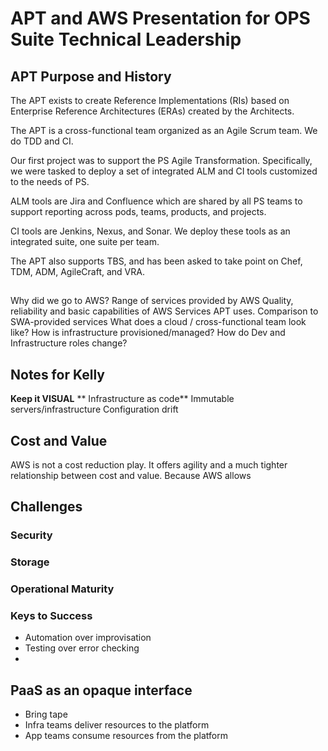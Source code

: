# APT and AWS Presentation for OPS Suite Technical Leadership
## APT Purpose and History
The APT exists to create Reference Implementations (RIs) based on Enterprise Reference Architectures (ERAs) created by the Architects.

The APT is a cross-functional team organized as an Agile Scrum team.  We do TDD and CI.

Our first project was to support the PS Agile Transformation.  Specifically, we
were tasked to deploy a set of integrated ALM and CI tools customized to the
needs of PS.

ALM tools are Jira and Confluence which are shared by all PS teams to support reporting across pods, teams, products, and projects.

CI tools are Jenkins, Nexus, and Sonar.  We deploy these tools as an integrated suite, one suite per team.

The APT also supports TBS, and has been asked to take point on Chef, TDM, ADM, AgileCraft, and VRA.

## 


Why did we go to AWS?
Range of services provided by AWS
  Quality, reliability  and basic capabilities of AWS
  Services APT uses.
  Comparison to SWA-provided services
What does a cloud / cross-functional team look like?
  How is infrastructure provisioned/managed?
  How do Dev and Infrastructure roles change?




## Notes for Kelly
**Keep it VISUAL**
** Infrastructure as code**
Immutable servers/infrastructure
Configuration drift

## Cost and Value
AWS is not a cost reduction play.  It offers agility and a much tighter relationship between cost and value.  Because AWS allows 

## Challenges
### Security
### Storage
### Operational Maturity

### Keys to Success
* Automation over improvisation
* Testing over error checking
*

## PaaS as an opaque interface
* Bring tape
* Infra teams deliver resources to the platform
* App teams consume resources from the platform


